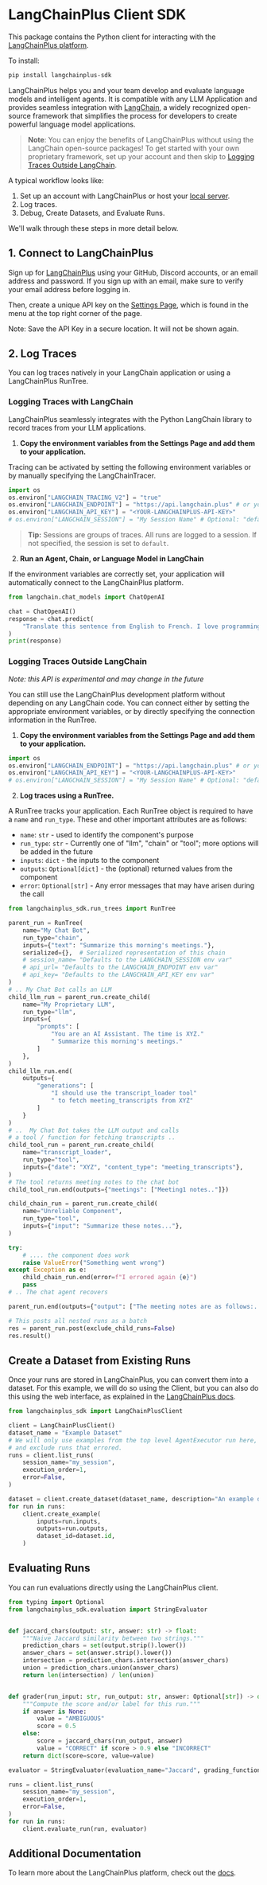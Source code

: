 # LangChainPlus Client SDK

This package contains the Python client for interacting with the [LangChainPlus platform](https://www.langchain.plus/).

To install:

```bash
pip install langchainplus-sdk
```

LangChainPlus helps you and your team develop and evaluate language models and intelligent agents. It is compatible with any LLM Application and provides seamless integration with [LangChain](https://github.com/hwchase17/langchain), a widely recognized open-source framework that simplifies the process for developers to create powerful language model applications.

> **Note**: You can enjoy the benefits of LangChainPlus without using the LangChain open-source packages! To get started with your own proprietary framework, set up your account and then skip to [Logging Traces Outside LangChain](#logging-traces-outside-langchain).

A typical workflow looks like:

1. Set up an account with LangChainPlus or host your [local server](https://docs.langchain.plus/docs/getting-started/local_installation).
2. Log traces.
3. Debug, Create Datasets, and Evaluate Runs.

We'll walk through these steps in more detail below.

## 1. Connect to LangChainPlus

Sign up for [LangChainPlus](https://www.langchain.plus/) using your GitHub, Discord accounts, or an email address and password. If you sign up with an email, make sure to verify your email address before logging in.

Then, create a unique API key on the [Settings Page](https://www.langchain.plus/settings), which is found in the menu at the top right corner of the page.

Note: Save the API Key in a secure location. It will not be shown again.

## 2. Log Traces

You can log traces natively in your LangChain application or using a LangChainPlus RunTree.

### Logging Traces with LangChain

LangChainPlus seamlessly integrates with the Python LangChain library to record traces from your LLM applications.

1. **Copy the environment variables from the Settings Page and add them to your application.**

Tracing can be activated by setting the following environment variables or by manually specifying the LangChainTracer.

```python
import os
os.environ["LANGCHAIN_TRACING_V2"] = "true"
os.environ["LANGCHAIN_ENDPOINT"] = "https://api.langchain.plus" # or your own server
os.environ["LANGCHAIN_API_KEY"] = "<YOUR-LANGCHAINPLUS-API-KEY>"
# os.environ["LANGCHAIN_SESSION"] = "My Session Name" # Optional: "default" is used if not set
```

> **Tip:** Sessions are groups of traces. All runs are logged to a session. If not specified, the session is set to `default`.

2. **Run an Agent, Chain, or Language Model in LangChain**

If the environment variables are correctly set, your application will automatically connect to the LangChainPlus platform.

```python
from langchain.chat_models import ChatOpenAI

chat = ChatOpenAI()
response = chat.predict(
    "Translate this sentence from English to French. I love programming."
)
print(response)
```

### Logging Traces Outside LangChain

_Note: this API is experimental and may change in the future_

You can still use the LangChainPlus development platform without depending on any
LangChain code. You can connect either by setting the appropriate environment variables,
or by directly specifying the connection information in the RunTree.

1. **Copy the environment variables from the Settings Page and add them to your application.**

```python
import os
os.environ["LANGCHAIN_ENDPOINT"] = "https://api.langchain.plus" # or your own server
os.environ["LANGCHAIN_API_KEY"] = "<YOUR-LANGCHAINPLUS-API-KEY>"
# os.environ["LANGCHAIN_SESSION"] = "My Session Name" # Optional: "default" is used if not set
```

2. **Log traces using a RunTree.**

A RunTree tracks your application. Each RunTree object is required to have a `name` and `run_type`. These and other important attributes are as follows:

- `name`: `str` - used to identify the component's purpose
- `run_type`: `str` - Currently one of "llm", "chain" or "tool"; more options will be added in the future
- `inputs`: `dict` - the inputs to the component
- `outputs`: `Optional[dict]` - the (optional) returned values from the component
- `error`: `Optional[str]` - Any error messages that may have arisen during the call

```python
from langchainplus_sdk.run_trees import RunTree

parent_run = RunTree(
    name="My Chat Bot",
    run_type="chain",
    inputs={"text": "Summarize this morning's meetings."},
    serialized={},  # Serialized representation of this chain
    # session_name= "Defaults to the LANGCHAIN_SESSION env var"
    # api_url= "Defaults to the LANGCHAIN_ENDPOINT env var"
    # api_key= "Defaults to the LANGCHAIN_API_KEY env var"
)
# .. My Chat Bot calls an LLM
child_llm_run = parent_run.create_child(
    name="My Proprietary LLM",
    run_type="llm",
    inputs={
        "prompts": [
            "You are an AI Assistant. The time is XYZ."
            " Summarize this morning's meetings."
        ]
    },
)
child_llm_run.end(
    outputs={
        "generations": [
            "I should use the transcript_loader tool"
            " to fetch meeting_transcripts from XYZ"
        ]
    }
)
# ..  My Chat Bot takes the LLM output and calls
# a tool / function for fetching transcripts ..
child_tool_run = parent_run.create_child(
    name="transcript_loader",
    run_type="tool",
    inputs={"date": "XYZ", "content_type": "meeting_transcripts"},
)
# The tool returns meeting notes to the chat bot
child_tool_run.end(outputs={"meetings": ["Meeting1 notes.."]})

child_chain_run = parent_run.create_child(
    name="Unreliable Component",
    run_type="tool",
    inputs={"input": "Summarize these notes..."},
)

try:
    # .... the component does work
    raise ValueError("Something went wrong")
except Exception as e:
    child_chain_run.end(error=f"I errored again {e}")
    pass
# .. The chat agent recovers

parent_run.end(outputs={"output": ["The meeting notes are as follows:..."]})

# This posts all nested runs as a batch
res = parent_run.post(exclude_child_runs=False)
res.result()
```

## Create a Dataset from Existing Runs

Once your runs are stored in LangChainPlus, you can convert them into a dataset.
For this example, we will do so using the Client, but you can also do this using
the web interface, as explained in the [LangChainPlus docs](https://docs.langchain.plus/docs/).

```python
from langchainplus_sdk import LangChainPlusClient

client = LangChainPlusClient()
dataset_name = "Example Dataset"
# We will only use examples from the top level AgentExecutor run here,
# and exclude runs that errored.
runs = client.list_runs(
    session_name="my_session",
    execution_order=1,
    error=False,
)

dataset = client.create_dataset(dataset_name, description="An example dataset")
for run in runs:
    client.create_example(
        inputs=run.inputs,
        outputs=run.outputs,
        dataset_id=dataset.id,
    )
```

## Evaluating Runs

You can run evaluations directly using the LangChainPlus client.

```python
from typing import Optional
from langchainplus_sdk.evaluation import StringEvaluator


def jaccard_chars(output: str, answer: str) -> float:
    """Naive Jaccard similarity between two strings."""
    prediction_chars = set(output.strip().lower())
    answer_chars = set(answer.strip().lower())
    intersection = prediction_chars.intersection(answer_chars)
    union = prediction_chars.union(answer_chars)
    return len(intersection) / len(union)


def grader(run_input: str, run_output: str, answer: Optional[str]) -> dict:
    """Compute the score and/or label for this run."""
    if answer is None:
        value = "AMBIGUOUS"
        score = 0.5
    else:
        score = jaccard_chars(run_output, answer)
        value = "CORRECT" if score > 0.9 else "INCORRECT"
    return dict(score=score, value=value)

evaluator = StringEvaluator(evaluation_name="Jaccard", grading_function=grader)

runs = client.list_runs(
    session_name="my_session",
    execution_order=1,
    error=False,
)
for run in runs:
    client.evaluate_run(run, evaluator)
```

## Additional Documentation

To learn more about the LangChainPlus platform, check out the [docs](https://docs.langchain.plus/docs/).
